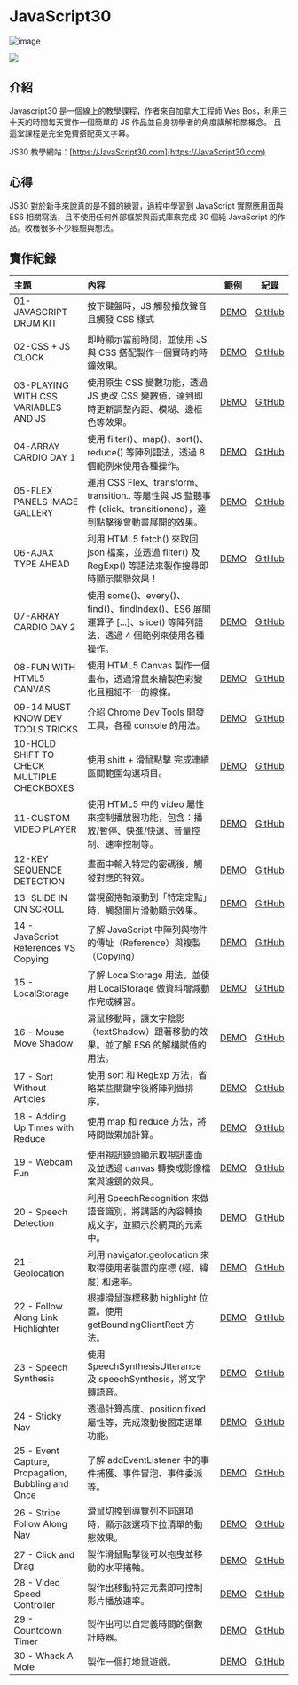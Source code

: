 # JavaScript30

![image](https://img.shields.io/badge/JavaScript30-exercise-brightgreen.svg)

![](https://images2.imgbox.com/b5/5c/jHDElqnA_o.jpg)

## 介紹

Javascript30 是一個線上的教學課程，作者來自加拿大工程師 Wes Bos，利用三十天的時間每天實作一個簡單的 JS 作品並自身初學者的角度講解相關概念。 且這堂課程是完全免費搭配英文字幕。

JS30 教學網站：[https://JavaScript30.com](https://JavaScript30.com)

## 心得

JS30 對於新手來說真的是不錯的練習，過程中學習到 JavaScript 實際應用面與 ES6 相關寫法，且不使用任何外部框架與函式庫來完成 30 個純 JavaScript 的作品。收穫很多不少經驗與想法。

## 實作紀錄

| 主題                                               | 內容                                                                                                               |                                                   範例                                                    | 紀錄                                                                                                          |
| :------------------------------------------------- | :----------------------------------------------------------------------------------------------------------------- | :-------------------------------------------------------------------------------------------------------: | ------------------------------------------------------------------------------------------------------------- |
| 01-JAVASCRIPT DRUM KIT                             | 按下鍵盤時，JS 觸發播放聲音且觸發 CSS 樣式                                                                         |             [DEMO](https://jedchang.github.io/JavaScript30/01-JavaScript.Drum.Kit/index.html)             | [GitHub](https://github.com/jedchang/JavaScript30/tree/master/01-JavaScript.Drum.Kit)                         |
| 02-CSS + JS CLOCK                                  | 即時顯示當前時間，並使用 JS 與 CSS 搭配製作一個實時的時鐘效果。                                                    |              [DEMO](https://jedchang.github.io/JavaScript30/02-JS.and.CSS.Clock/index.html)               | [GitHub](https://github.com/jedchang/JavaScript30/tree/master/02-JS.and.CSS.Clock)                            |
| 03-PLAYING WITH CSS VARIABLES AND JS               | 使用原生 CSS 變數功能，透過 JS 更改 CSS 變數值，達到即時更新調整內距、模糊、邊框色等效果。                         |                [DEMO](https://jedchang.github.io/JavaScript30/03-CSS.Variables/index.html)                | [GitHub](https://github.com/jedchang/JavaScript30/tree/master/03-CSS.Variables)                               |
| 04-ARRAY CARDIO DAY 1                              | 使用 filter()、map()、sort()、reduce() 等陣列語法，透過 8 個範例來使用各種操作。                                   |             [DEMO](https://jedchang.github.io/JavaScript30/04-Array.Cardio.Day.1/index.html)              | [GitHub](https://github.com/jedchang/JavaScript30/tree/master/04-Array.Cardio.Day.1)                          |
| 05-FLEX PANELS IMAGE GALLERY                       | 運用 CSS Flex、transform、transition.. 等屬性與 JS 監聽事件 (click、transitionend)，達到點擊後會動畫展開的效果。   |             [DEMO](https://jedchang.github.io/JavaScript30/05-Flex.Panel.Gallery/index.html)              | [GitHub](https://github.com/jedchang/JavaScript30/tree/master/05-Flex.Panel.Gallery)                          |
| 06-AJAX TYPE AHEAD                                 | 利用 HTML5 fetch() 來取回 json 檔案，並透過 filter() 及 RegExp() 等語法來製作搜尋即時顯示關聯效果！                |                 [DEMO](https://jedchang.github.io/JavaScript30/06-Type.Ahead/index.html)                  | [GitHub](https://github.com/jedchang/JavaScript30/tree/master/06-Type.Ahead)                                  |
| 07-ARRAY CARDIO DAY 2                              | 使用 some()、every()、find()、findIndex()、ES6 展開運算子 [...]、slice() 等陣列語法，透過 4 個範例來使用各種操作。 |             [DEMO](https://jedchang.github.io/JavaScript30/07-Array.Cardio.Day.2/index.html)              | [GitHub](https://github.com/jedchang/JavaScript30/tree/master/07-Array.Cardio.Day.2)                          |
| 08-FUN WITH HTML5 CANVAS                           | 使用 HTML5 Canvas 製作一個畫布，透過滑鼠來繪製色彩變化且粗細不一的線條。                                           |            [DEMO](https://jedchang.github.io/JavaScript30/08-Fun.with.HTML5.Canvas/index.html)            | [GitHub](https://github.com/jedchang/JavaScript30/tree/master/08-Fun.with.HTML5.Canvas)                       |
| 09-14 MUST KNOW DEV TOOLS TRICKS                   | 介紹 Chrome Dev Tools 開發工具，各種 console 的用法。                                                              |            [DEMO](https://jedchang.github.io/JavaScript30/09-Dev.Tools.Domination/index.html)             | [GitHub](https://github.com/jedchang/JavaScript30/tree/master/09-Dev.Tools.Domination)                        |
| 10-HOLD SHIFT TO CHECK MULTIPLE CHECKBOXES         | 使用 shift + 滑鼠點擊 完成連續區間範圍勾選項目。                                                                   |       [DEMO](https://jedchang.github.io/JavaScript30/10-Hold.Shift.and.Check.Checkboxes/index.html)       | [GitHub](https://github.com/jedchang/JavaScript30/tree/master/10-Hold.Shift.and.Check.Checkboxes)             |
| 11-CUSTOM VIDEO PLAYER                             | 使用 HTML5 中的 video 屬性來控制播放器功能，包含：播放/暫停、快進/快退、音量控制、速率控制等。                     |             [DEMO](https://jedchang.github.io/JavaScript30/11-Custom.Video.Player/index.html)             | [GitHub](https://github.com/jedchang/JavaScript30/tree/master/11-Custom.Video.Player)                         |
| 12-KEY SEQUENCE DETECTION                          | 畫面中輸入特定的密碼後，觸發對應的特效。                                                                           |           [DEMO](https://jedchang.github.io/JavaScript30/12-Key.Sequence.Detection/index.html)            | [GitHub](https://github.com/jedchang/JavaScript30/tree/master/12-Key.Sequence.Detection)                      |
| 13-SLIDE IN ON SCROLL                              | 當視窗捲軸滾動到「特定定點」時，觸發圖片滑動顯示效果。                                                             |             [DEMO](https://jedchang.github.io/JavaScript30/13-Slide.in.on.Scroll/index.html)              | [GitHub](https://github.com/jedchang/JavaScript30/tree/master/13-Slide.in.on.Scroll)                          |
| 14 - JavaScript References VS Copying              | 了解 JavaScript 中陣列與物件的傳址（Reference）與複製（Copying）                                                   |      [DEMO](https://jedchang.github.io/JavaScript30/14-JavaScript.References.VS.Copying/index.html)       | [GitHub](https://github.com/jedchang/JavaScript30/tree/master/14-JavaScript.References.VS.Copying)            |
| 15 - LocalStorage                                  | 了解 LocalStorage 用法，並使用 LocalStorage 做資料增減動作完成練習。                                               |                [DEMO](https://jedchang.github.io/JavaScript30/15-LocalStorage/index.html)                 | [GitHub](https://github.com/jedchang/JavaScript30/tree/master/15-LocalStorage)                                |
| 16 - Mouse Move Shadow                             | 滑鼠移動時，讓文字陰影（textShadow）跟著移動的效果。並了解 ES6 的解構賦值的用法。                                  |              [DEMO](https://jedchang.github.io/JavaScript30/16-Mouse.Move.Shadow/index.html)              | [GitHub](https://github.com/jedchang/JavaScript30/tree/master/16-Mouse.Move.Shadow)                           |
| 17 - Sort Without Articles                         | 使用 sort 和 RegExp 方法，省略某些關鍵字後將陣列做排序。                                                           |            [DEMO](https://jedchang.github.io/JavaScript30/17-Sort.Without.Articles/index.html)            | [GitHub](https://github.com/jedchang/JavaScript30/tree/master/17-Sort.Without.Articles)                       |
| 18 - Adding Up Times with Reduce                   | 使用 map 和 reduce 方法，將時間做累加計算。                                                                        |         [DEMO](https://jedchang.github.io/JavaScript30/18-Adding.Up.Times.with.Reduce/index.html)         | [GitHub](https://github.com/jedchang/JavaScript30/tree/master/18-Adding.Up.Times.with.Reduce)                 |
| 19 - Webcam Fun                                    | 使用視訊鏡頭顯示取視訊畫面及並透過 canvas 轉換成影像檔案與濾鏡的效果。                                             |                 [DEMO](https://jedchang.github.io/JavaScript30/19-Webcam.Fun/index.html)                  | [GitHub](https://github.com/jedchang/JavaScript30/tree/master/19-Webcam.Fun)                                  |
| 20 - Speech Detection                              | 利用 SpeechRecognition 來做語音識別，將講話的內容轉換成文字，並顯示於網頁的元素中。                                |              [DEMO](https://jedchang.github.io/JavaScript30/20-Speech.Detection/index.html)               | [GitHub](https://github.com/jedchang/JavaScript30/tree/master/20-Speech.Detection)                            |
| 21 - Geolocation                                   | 利用 navigator.geolocation 來取得使用者裝置的座標 (經、緯度) 和速率。                                              |                 [DEMO](https://jedchang.github.io/JavaScript30/21-Geolocation/index.html)                 | [GitHub](https://github.com/jedchang/JavaScript30/tree/master/21-Geolocation)                                 |
| 22 - Follow Along Link Highlighter                 | 根據滑鼠游標移動 highlight 位置。使用 getBoundingClientRect 方法。                                                 |        [DEMO](https://jedchang.github.io/JavaScript30/22-Follow.Along.Link.Highlighter/index.html)        | [GitHub](https://github.com/jedchang/JavaScript30/tree/master/22-Follow.Along.Link.Highlighter)               |
| 23 - Speech Synthesis                              | 使用 SpeechSynthesisUtterance 及 speechSynthesis，將文字轉語音。                                                   |              [DEMO](https://jedchang.github.io/JavaScript30/23-Speech.Synthesis/index.html)               | [GitHub](https://github.com/jedchang/JavaScript30/tree/master/23-Speech.Synthesis)                            |
| 24 - Sticky Nav                                    | 透過計算高度、position:fixed 屬性等，完成滾動後固定選單功能。                                                      |                 [DEMO](https://jedchang.github.io/JavaScript30/24-Sticky.Nav/index.html)                  | [GitHub](https://github.com/jedchang/JavaScript30/tree/master/24-Sticky.Nav)                                  |
| 25 - Event Capture, Propagation, Bubbling and Once | 了解 addEventListener 中的事件捕獲、事件冒泡、事件委派等。                                                         | [DEMO](https://jedchang.github.io/JavaScript30/25-Event.Capture_Propagation_Bubbling.and.Once/index.html) | [GitHub](https://github.com/jedchang/JavaScript30/tree/master/25-Event.Capture_Propagation_Bubbling.and.Once) |
| 26 - Stripe Follow Along Nav                       | 滑鼠切換到導覽列不同選項時，顯示該選項下拉清單的動態效果。                                                         |           [DEMO](https://jedchang.github.io/JavaScript30/26-Stripe.Follow.Along.Nav/index.html)           | [GitHub](https://github.com/jedchang/JavaScript30/tree/master/26-Stripe.Follow.Along.Nav)                     |
| 27 - Click and Drag                                | 製作滑鼠點擊後可以拖曳並移動的水平捲軸。                                                                           |                    [DEMO](https://jedchang.github.io/JavaScript30/27-Click.and.Drag/)                     | [GitHub](https://github.com/jedchang/JavaScript30/tree/master/27-Click.and.Drag)                              |
| 28 - Video Speed Controller                        | 製作出移動特定元素即可控制影片播放速率。                                                                           |           [DEMO](https://jedchang.github.io/JavaScript30/28-Video.Speed.Controller/index.html)            | [GitHub](https://github.com/jedchang/JavaScript30/tree/master/28-Video.Speed.Controller)                      |
| 29 - Countdown Timer                               | 製作出可以自定義時間的倒數計時器。                                                                                 |               [DEMO](https://jedchang.github.io/JavaScript30/29-Countdown.Timer/index.html)               | [GitHub](https://github.com/jedchang/JavaScript30/tree/master/29-Countdown.Timer)                             |
| 30 - Whack A Mole                                  | 製作一個打地鼠遊戲。                                                                                               |                [DEMO](https://jedchang.github.io/JavaScript30/30-Whack.A.Mole/index.html)                 | [GitHub](https://github.com/jedchang/JavaScript30/tree/master/30-Whack.A.Mole)                                |
